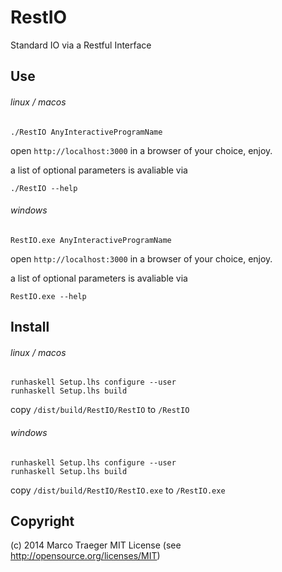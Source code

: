 RestIO
======

Standard IO via a Restful Interface

Use
------

###### linux / macos

```
./RestIO AnyInteractiveProgramName
```

open `http://localhost:3000` in a browser of your choice, enjoy.

a list of optional parameters is avaliable via
```
./RestIO --help
```

###### windows

```
RestIO.exe AnyInteractiveProgramName
```

open `http://localhost:3000` in a browser of your choice, enjoy.

a list of optional parameters is avaliable via
```
RestIO.exe --help
```

Install
------

###### linux / macos

```
runhaskell Setup.lhs configure --user
runhaskell Setup.lhs build
```

copy `/dist/build/RestIO/RestIO` to `/RestIO`

###### windows

```
runhaskell Setup.lhs configure --user
runhaskell Setup.lhs build
```

copy `/dist/build/RestIO/RestIO.exe` to `/RestIO.exe`

Copyright
------

(c) 2014 Marco Traeger
MIT License (see http://opensource.org/licenses/MIT)

